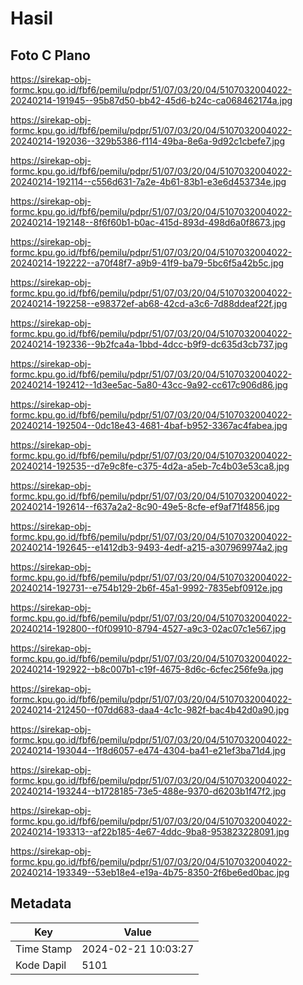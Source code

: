 # Hasil

## Foto C Plano

https://sirekap-obj-formc.kpu.go.id/fbf6/pemilu/pdpr/51/07/03/20/04/5107032004022-20240214-191945--95b87d50-bb42-45d6-b24c-ca068462174a.jpg

https://sirekap-obj-formc.kpu.go.id/fbf6/pemilu/pdpr/51/07/03/20/04/5107032004022-20240214-192036--329b5386-f114-49ba-8e6a-9d92c1cbefe7.jpg

https://sirekap-obj-formc.kpu.go.id/fbf6/pemilu/pdpr/51/07/03/20/04/5107032004022-20240214-192114--c556d631-7a2e-4b61-83b1-e3e6d453734e.jpg

https://sirekap-obj-formc.kpu.go.id/fbf6/pemilu/pdpr/51/07/03/20/04/5107032004022-20240214-192148--8f6f60b1-b0ac-415d-893d-498d6a0f8673.jpg

https://sirekap-obj-formc.kpu.go.id/fbf6/pemilu/pdpr/51/07/03/20/04/5107032004022-20240214-192222--a70f48f7-a9b9-41f9-ba79-5bc6f5a42b5c.jpg

https://sirekap-obj-formc.kpu.go.id/fbf6/pemilu/pdpr/51/07/03/20/04/5107032004022-20240214-192258--e98372ef-ab68-42cd-a3c6-7d88ddeaf22f.jpg

https://sirekap-obj-formc.kpu.go.id/fbf6/pemilu/pdpr/51/07/03/20/04/5107032004022-20240214-192336--9b2fca4a-1bbd-4dcc-b9f9-dc635d3cb737.jpg

https://sirekap-obj-formc.kpu.go.id/fbf6/pemilu/pdpr/51/07/03/20/04/5107032004022-20240214-192412--1d3ee5ac-5a80-43cc-9a92-cc617c906d86.jpg

https://sirekap-obj-formc.kpu.go.id/fbf6/pemilu/pdpr/51/07/03/20/04/5107032004022-20240214-192504--0dc18e43-4681-4baf-b952-3367ac4fabea.jpg

https://sirekap-obj-formc.kpu.go.id/fbf6/pemilu/pdpr/51/07/03/20/04/5107032004022-20240214-192535--d7e9c8fe-c375-4d2a-a5eb-7c4b03e53ca8.jpg

https://sirekap-obj-formc.kpu.go.id/fbf6/pemilu/pdpr/51/07/03/20/04/5107032004022-20240214-192614--f637a2a2-8c90-49e5-8cfe-ef9af71f4856.jpg

https://sirekap-obj-formc.kpu.go.id/fbf6/pemilu/pdpr/51/07/03/20/04/5107032004022-20240214-192645--e1412db3-9493-4edf-a215-a307969974a2.jpg

https://sirekap-obj-formc.kpu.go.id/fbf6/pemilu/pdpr/51/07/03/20/04/5107032004022-20240214-192731--e754b129-2b6f-45a1-9992-7835ebf0912e.jpg

https://sirekap-obj-formc.kpu.go.id/fbf6/pemilu/pdpr/51/07/03/20/04/5107032004022-20240214-192800--f0f09910-8794-4527-a9c3-02ac07c1e567.jpg

https://sirekap-obj-formc.kpu.go.id/fbf6/pemilu/pdpr/51/07/03/20/04/5107032004022-20240214-192922--b8c007b1-c19f-4675-8d6c-6cfec256fe9a.jpg

https://sirekap-obj-formc.kpu.go.id/fbf6/pemilu/pdpr/51/07/03/20/04/5107032004022-20240214-212450--f07dd683-daa4-4c1c-982f-bac4b42d0a90.jpg

https://sirekap-obj-formc.kpu.go.id/fbf6/pemilu/pdpr/51/07/03/20/04/5107032004022-20240214-193044--1f8d6057-e474-4304-ba41-e21ef3ba71d4.jpg

https://sirekap-obj-formc.kpu.go.id/fbf6/pemilu/pdpr/51/07/03/20/04/5107032004022-20240214-193244--b1728185-73e5-488e-9370-d6203b1f47f2.jpg

https://sirekap-obj-formc.kpu.go.id/fbf6/pemilu/pdpr/51/07/03/20/04/5107032004022-20240214-193313--af22b185-4e67-4ddc-9ba8-953823228091.jpg

https://sirekap-obj-formc.kpu.go.id/fbf6/pemilu/pdpr/51/07/03/20/04/5107032004022-20240214-193349--53eb18e4-e19a-4b75-8350-2f6be6ed0bac.jpg


## Metadata

| Key        | Value               |
| ---------- | ------------------- |
| Time Stamp | 2024-02-21 10:03:27 |
| Kode Dapil | 5101                |



